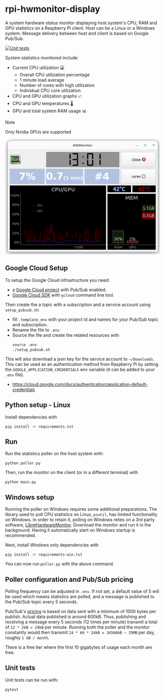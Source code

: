 # rpi-hwmonitor-display
A system hardware status monitor displaying host system's CPU, RAM and GPU statistics on a Raspberry Pi client. Host can be a Linux or a Windows system. Message delivery between host and client is based on Google Pub/Sub.

[![Unit tests](https://github.com/lajanki/rpi-hwmonitor-display/actions/workflows/run-tests.yml/badge.svg?branch=main)](https://github.com/lajanki/rpi-hwmonitor-display/actions/workflows/run-tests.yml)

System statistics monitored include:
 * Current CPU utilization :computer:
   * Overall CPU utilization percentage
   * 1 minute load average
   * Number of cores with high utilization
   * Individual CPU core utilization
 * CPU and GPU utilization graphs :chart_with_upwards_trend:
 * CPU and GPU temperatures :thermometer:
 * GPU and total system RAM usage :bar_chart:

> [!NOTE]  
> Only Nvidia GPUs are supported
 

![Main window](hwmonitor.png)


## Google Cloud Setup
To setup the Google Cloud infrastructure you need:
 * a [Google Cloud project](https://cloud.google.com/) with Pub/Sub enabled.
 * [Google Cloud SDK](https://cloud.google.com/sdk/docs/install) with `gcloud` command line tool.

Then create the a topic with a subscription and a service account using `setup_pubsub.sh`:
 * fill `.template_env` with your project id and names for your Pub/Sub topic and subscription.
 * Rename the file to `.env`.
 * Source the file and create the related resources with
    ```shell
    source .env
    ./setup_pubsub.sh
    ```
This will also download a json key for the service account to `~/Downloads`. This can be used as an authentication method from Raspberry Pi by setting
the `GOOGLE_APPLICATION_CREDENTIALS` env variable (it can be added to your `.env` file).
 * https://cloud.google.com/docs/authentication/application-default-credentials



## Python setup - Linux
Install dependencies with
```shell
pip install -r requirements.txt
```

## Run
Run the statistics poller on the host system with:
```shell
python poller.py
```
Then, run the monitor on the client (or in a different terminal) with
```shell
python main.py
```

## Windows setup
Running the poller on Windows requires some additional preparations. The library used to poll CPU statistics on Linux, `psutil`, has limited functionality on Windows. In order to retain it, polling on Windows relies on a 3rd party software, [LibreHardwareMonitor](https://github.com/LibreHardwareMonitor/LibreHardwareMonitor). Download the monitor and run it in the background. Having it automatically start on Windows startup is recommended.

Next, install Windows only dependencies with
```shell
pip install -r requirements-win.txt
```

You can now run `poller.py` with the above command.


## Poller configuration and Pub/Sub pricing
Polling frequency can be adjusted in `.env`. If not set, a default value of 5 will be used which means statistics are polled, and a message is published to the Pub/Sub topic every 5 seconds.

Pub/Sub's [pricing](https://cloud.google.com/pubsub/pricing) is based on data sent with a minimum of 1000 bytes per publish. Actual data published is around 600kB. Thus, publishing and receiving a message every 5 seconds (12 times per minute) transmit a total of `12 * 2kB = 24kB` per minute. Running both the poller and the monitor constantly would then transmit `24 * 60 * 24kB = 34560kB ~ 35MB` per day, roughly `1 GB / month`. 

There is a free tier where the first 10 gigabytes of usage each month are free.

## Unit tests
Unit tests can be run with:
```shell
pytest
```